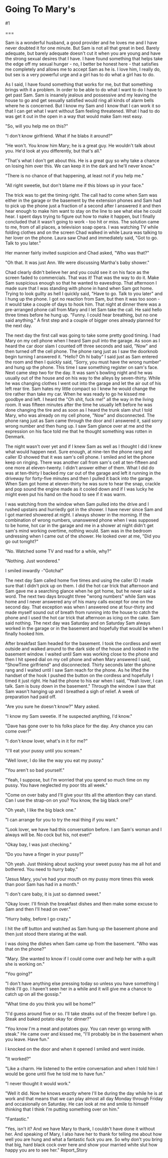 Going To Mary's
===============
#1 

 

 

===

Sam is a wonderful husband, a good provider and he loves me and I have never doubted it for one minute. But Sam is not all that great in bed. Barely adequate, but barely adequate doesn't cut it when you are young and have the strong sexual desires that I have. I have found something that helps take the edge off my sexual hunger - no, I better be honest here - that satisfies me completely and allows me to accept Sam as he is. I love him, I really do, but sex is a very powerful urge and a girl has to do what a girl has to do. 

 As I said, I have found something that works for me, but that something brings with it a problem. In order to be able to do what I want to do I have to get past Sam. Sam is insanely jealous and possessive and my leaving the house to go and get sexually satisfied would ring all kinds of alarm bells where he is concerned. But I know my Sam and I know that I can work it so that I can get what I want without Sam feeling threatened. What I had to do was get it out in the open in a way that would make Sam rest easy. 

 "So, will you help me on this?" 

 "I don't know girlfriend. What if he blabs it around?" 

 "He won't. You know him Mary; he is a great guy. He wouldn't talk about you. He'd look at you differently, but that's all." 

 "That's what I don't get about this. He is a great guy so why take a chance on losing him over this. We can keep it in the dark and he'll never know." 

 "There is no chance of that happening, at least not if you help me." 

 "All right sweetie, but don't blame me if this blows up in your face." 

 The trick was to get the timing right. The call had to come when Sam was either in the garage or the basement by the extension phones and Sam had to pick up the phone just a fraction of a second after I answered it and then hear enough to make him want to stay on the line to see what else he could hear. I spent days trying to figure out how to make it happen, but I finally concluded that it wasn't going to work - too hit or miss. The solution came to me, from of all places, a television soap opera. I was watching TV while folding clothes and on the screen Chad walked in while Laura was talking to her lover on the phone. Laura saw Chad and immediately said, "Got to go. Talk to you later." 

 Her manner fairly invited suspicion and Chad asked, "Who was that?" 

 "Oh that. It was just Ann. We were discussing Martha's baby shower." 

 Chad clearly didn't believe her and you could see it on his face as the screen faded to commercials. That was it! That was the way to do it. Make Sam suspicious enough so that he wanted to eavesdrop. That afternoon I made sure that I was standing with phone in hand when Sam got home. Trying to look guilty as hell I quickly said, "Have to go. Talk to you later" and I hung up the phone. I got no reaction from Sam, but then it was too soon - it would take a couple of days to hook him. That night at dinner there was a pre-arranged phone call from Mary and I let Sam take the call. He said hello three times before he hung up. "Funny. I could hear breathing, but no one said anything." A first step and a couple of bigger ones already planned for the next day. 

 The next day the first call was going to take some pretty good timing. I had Mary on my cell phone when I heard Sam pull into the garage. As soon as I heard the car door slam I counted off three seconds and said, "Now" and then turned off the cell phone. The phone rang just as I saw the doorknob begin turning I answered it. "Hello? Oh hi baby" I said just as Sam entered the room and then I quickly said, "Sorry, you must have the wrong number" and hung up the phone. This time I saw something register on sam's face. Next came step two for the day. It was sam's bowling night and he was usually out of the house and on his way to the alleys by seven-thirty. While he was changing clothes I went out into the garage and let the air out of his left rear tire. Sam hates my little compact so I knew he would change the tire rather than take my car. When he was ready to go he kissed me goodbye and left. I heard the "Oh shit, fuck me!" all the way in the living room. It was fifteen minutes after the time he usually left before he was done changing the tire and as soon as I heard the trunk slam shut I told Mary, who was already on my cell phone, "Now" and disconnected. The phone rang just as Sam came through the door and I answered it, said sorry wrong number and then hung up. I saw Sam glance over at me and the expression on his face told me that he thought something was rotten in Denmark. 

 The night wasn't over yet and if I knew Sam as well as I thought I did I knew what would happen next. Sure enough, at nine-ten the phone rang and caller ID showed that it was sam's cell phone. I smiled and let the phone keep on ringing. There was another call from sam's cell at ten-fifteen and one more at eleven-twenty. I didn't answer either of them. What I did do was at ten-thirty I backed my car out of the garage and left it running in the driveway for forty-five minutes and then I pulled it back into the garage. When Sam got home at eleven-thirty he was sure to hear the snap, crackle and pop sound the engine made as it cooled down and if I was lucky he might even put his hand on the hood to see if it was warm. 

 I was watching from the window when Sam pulled into the drive and I rushed upstairs and hurriedly got in the shower. I have never since Sam and I got married showered at night. I always shower in the morning. If the combination of wrong numbers, unanswered phone when I was supposed to be home, hot car in the garage and me in a shower at night didn't get sam's mind working overtime, nothing would. Sam was in the bedroom undressing when I came out of the shower. He looked over at me, "Did you go out tonight?" 

 "No. Watched some TV and read for a while, why?" 

 "Nothing. Just wondered." 

 I smiled inwardly -"Gotcha!" 

 The next day Sam called home five times and using the caller ID I made sure that I didn't pick up on them. I did the hot car trick that afternoon and Sam gave me a searching glance when he got home, but he never said a word. The next two days brought three "wrong numbers" while Sam was home and I never answered any of his many calls except for one on the second day. That exception was when I answered one at four-thirty and made myself sound out of breath from running into the house to catch the phone and I used the hot car trick that afternoon as icing on the cake. Sam said nothing. The next day was Saturday and on Saturday Sam always worked in the garage or in the basement and hopefully that would be when I finally hooked him. 

 After breakfast Sam headed for the basement. I took the cordless and went outside and walked around to the dark side of the house and looked in the basement window. I waited until Sam was working close to the phone and then I hit speed dial on my cell phone and when Mary answered I said, "ShowTime girlfriend" and disconnected. Thirty seconds later the phone rang and I waited until I saw Sam reach for the phone. As he lifted the handset of the hook I pushed the button on the cordless and hopefully I timed it just right. He had the phone to his ear when I said, "Yeah lover, I can talk. Sam is busy down in the basement." Through the window I saw that Sam wasn't hanging up and I breathed a sigh of relief. A week of preparation had paid off. 

 "Are you sure he doesn't know?" Mary asked. 

 "I know my Sam sweetie. If he suspected anything, I'd know." 

 "Dave has gone over to his folks place for the day. Any chance you can come over?" 

 "I don't know lover, what's in it for me?" 

 "I'll eat your pussy until you scream." 

 "Well lover, I do like the way you eat my pussy." 

 "You aren't so bad yourself." 

 "Yeah, I suppose, but I'm worried that you spend so much time on my pussy. You have neglected my poor tits all week." 

 "Come on over baby and I'll give your tits all the attention they can stand. Can I use the strap-on on you? You know, the big black one?" 

 "Oh yeah, I like the big black one." 

 "I can arrange for you to try the real thing if you want." 

 "Look lover, we have had this conversation before. I am Sam's woman and I always will be. No cock but his, not ever!" 

 "Okay bay, I was just checking." 

 "Do you have a finger in your pussy?" 

 "Oh yeah. Just thinking about sucking your sweet pussy has me all hot and bothered. You need to hurry baby." 

 "Jesus Mary, you've had your mouth on my pussy more times this week than poor Sam has had in a month." 

 "I don't care baby, it is just so damned sweet." 

 "Okay lover. I'll finish the breakfast dishes and then make some excuse to Sam and then I'll head on over." 

 "Hurry baby, before I go crazy." 

 I hit the off button and watched as Sam hung up the basement phone and then just stood there staring at the wall. 

 I was doing the dishes when Sam came up from the basement. "Who was that on the phone?" 

 "Mary. She wanted to know if I could come over and help her with a quilt she is working on." 

 "You going?" 

 "I don't have anything else pressing today so unless you have something I think I'll go. I haven't seen her in a while and it will give me a chance to catch up on all the gossip." 

 "What time do you think you will be home?" 

 "I'd guess around five or so. I'll take steaks out of the freezer before I go. Steak and baked potato okay for dinner?" 

 "You know I'm a meat and potatoes guy. You can never go wrong with steak." He came over and kissed me, "I'll probably be in the basement when you leave. Have fun." 

 I knocked on the door and when it opened I smiled and went inside. 

 "It worked?" 

 "Like a charm. He listened to the entire conversation and when I told him I would be gone until five he told me to have fun." 

 "I never thought it would work." 

 "Well it did. Now he knows exactly where I'll be during the day while he is at work and that means that we can play almost all day Monday through Friday and occasionally on Saturday. He can look at me and smile to himself thinking that I think I'm putting something over on him." 

 "Fantastic." 

 "Yes, isn't it? And we have Mary to thank, I couldn't have done it without her. And speaking of Mary, I also have her to thank for telling me about how well you are hung and what a fantastic fuck you are. So why don't you bring that big, hard black cock over here and show your married white slut how happy you are to see her." Report_Story 

